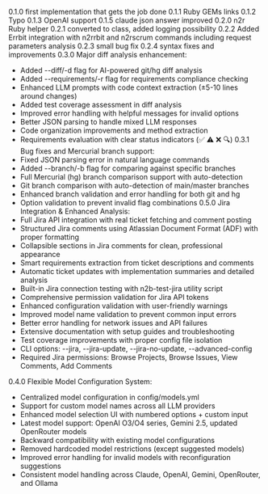 0.1.0 first implementation that gets the job done
0.1.1 Ruby GEMs links
0.1.2 Typo
0.1.3 OpenAI support
0.1.5 claude json answer improved
0.2.0 n2r Ruby helper
0.2.1 converted to class, added logging possibility
0.2.2 Added Errbit integration with n2rrbit and n2rscrum commands including request parameters analysis
0.2.3 small bug fix
0.2.4 syntax fixes and improvements
0.3.0 Major diff analysis enhancement:
  - Added --diff/-d flag for AI-powered git/hg diff analysis
  - Added --requirements/-r flag for requirements compliance checking
  - Enhanced LLM prompts with code context extraction (±5-10 lines around changes)
  - Added test coverage assessment in diff analysis
  - Improved error handling with helpful messages for invalid options
  - Better JSON parsing to handle mixed LLM responses
  - Code organization improvements and method extraction
  - Requirements evaluation with clear status indicators (✅ ⚠️ ❌ 🔍)
0.3.1 Bug fixes and Mercurial branch support:
  - Fixed JSON parsing error in natural language commands
  - Added --branch/-b flag for comparing against specific branches
  - Full Mercurial (hg) branch comparison support with auto-detection
  - Git branch comparison with auto-detection of main/master branches
  - Enhanced branch validation and error handling for both git and hg
  - Option validation to prevent invalid flag combinations
0.5.0 Jira Integration & Enhanced Analysis:
  - Full Jira API integration with real ticket fetching and comment posting
  - Structured Jira comments using Atlassian Document Format (ADF) with proper formatting
  - Collapsible sections in Jira comments for clean, professional appearance
  - Smart requirements extraction from ticket descriptions and comments
  - Automatic ticket updates with implementation summaries and detailed analysis
  - Built-in Jira connection testing with n2b-test-jira utility script
  - Comprehensive permission validation for Jira API tokens
  - Enhanced configuration validation with user-friendly warnings
  - Improved model name validation to prevent common input errors
  - Better error handling for network issues and API failures
  - Extensive documentation with setup guides and troubleshooting
  - Test coverage improvements with proper config file isolation
  - CLI options: --jira, --jira-update, --jira-no-update, --advanced-config
  - Required Jira permissions: Browse Projects, Browse Issues, View Comments, Add Comments

0.4.0 Flexible Model Configuration System:
  - Centralized model configuration in config/models.yml
  - Support for custom model names across all LLM providers
  - Enhanced model selection UI with numbered options + custom input
  - Latest model support: OpenAI O3/O4 series, Gemini 2.5, updated OpenRouter models
  - Backward compatibility with existing model configurations
  - Removed hardcoded model restrictions (except suggested models)
  - Improved error handling for invalid models with reconfiguration suggestions
  - Consistent model handling across Claude, OpenAI, Gemini, OpenRouter, and Ollama

